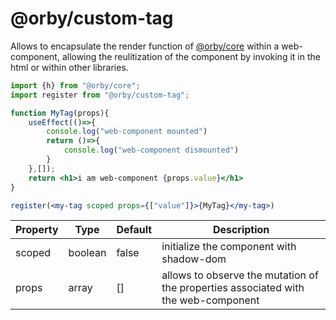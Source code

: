# @orby/custom-tag

Allows to encapsulate the render function of [@orby/core](https://github.com/orbyjs/custom-tag) within a web-component, allowing the reulitization of the component by invoking it in the html or within other libraries.

```jsx
import {h} from "@orby/core";
import register from "@orby/custom-tag";

function MyTag(props){
    useEffect(()=>{
        console.log("web-component mounted")
        return ()=>{
            console.log("web-component dismounted")
        }
    },[]);
    return <h1>i am web-component {props.value}</h1>
}

register(<my-tag scoped props={["value"]}>{MyTag}</my-tag>)
```

|Property|Type|Default|Description|
|--------|----|-------|-----------|
| scoped | boolean | false | initialize the component with shadow-dom |
| props  | array | []  | allows to observe the mutation of the properties associated with the web-component |
